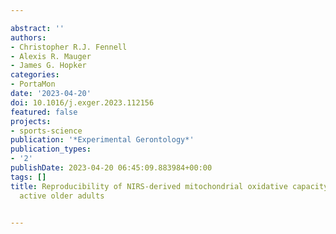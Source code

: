 ---
abstract: ''
authors:
- Christopher R.J. Fennell
- Alexis R. Mauger
- James G. Hopker
categories:
- PortaMon
date: '2023-04-20'
doi: 10.1016/j.exger.2023.112156
featured: false
projects:
- sports-science
publication: '*Experimental Gerontology*'
publication_types:
- '2'
publishDate: 2023-04-20 06:45:09.883984+00:00
tags: []
title: Reproducibility of NIRS-derived mitochondrial oxidative capacity in highly
  active older adults

---

